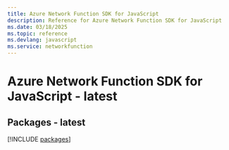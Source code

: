 ```yaml
---
title: Azure Network Function SDK for JavaScript
description: Reference for Azure Network Function SDK for JavaScript
ms.date: 03/18/2025
ms.topic: reference
ms.devlang: javascript
ms.service: networkfunction
---
```

# Azure Network Function SDK for JavaScript - latest
## Packages - latest
[!INCLUDE [packages](network-function-index.md)]